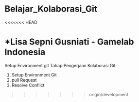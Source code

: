 # Belajar_Kolaborasi_Git
<<<<<<< HEAD

*Lisa Sepni Gusniati - Gamelab Indonesia
=======
Setup Environment git
Tahap Pengerjaan Kolaborasi Git:
1. Setup Environment Git
2. pull Request
3. Resolve Conflict
>>>>>>> origin/development
